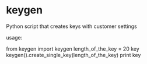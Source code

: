 keygen
=============

Python script that creates keys with customer settings

usage:

from keygen import keygen
length_of_the_key = 20
key keygen().create_single_key(length_of_the_key)
print key